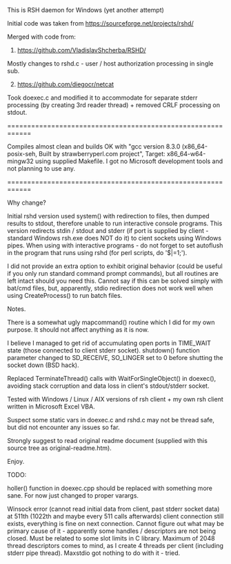 This is RSH daemon for Windows (yet another attempt)

Initial code was taken from https://sourceforge.net/projects/rshd/

Merged with code from:

1) https://github.com/VladislavShcherba/RSHD/

Mostly changes to rshd.c - user / host authorization processing in single sub.

2) https://github.com/diegocr/netcat

Took doexec.c and modified it to accommodate for separate stderr processing (by
creating 3rd reader thread) + removed CRLF processing on stdout.

============================================================

Compiles almost clean and builds OK with "gcc version 8.3.0 (x86_64-posix-seh,
Built by strawberryperl.com project", Target: x86_64-w64-mingw32 using supplied
Makefile. I got no Microsoft development tools and not planning to use any.

============================================================

Why change?

Initial rshd version used system() with redirection to files, then dumped
results to stdout, therefore unable to run interactive console programs. This
version redirects stdin / stdout and stderr (if port is supplied by client -
standard Windows rsh.exe does NOT do it) to cient sockets using Windows pipes.
When using with interactive programs - do not forget to set autoflush in the
program that runs using rshd (for perl scripts, do '$|=1;').

I did not provide an extra option to exhibit original behavior (could be useful
if you only run standard command prompt commands), but all routines are left
intact should you need this. Cannot say if this can be solved simply with
bat/cmd files, but, apparently, stdio redirection does not work well when using
CreateProcess() to run batch files.

Notes.

There is a somewhat ugly mapcommand() routine which I did for my own purpose. It
should not affect anything as it is now.

I believe I managed to get rid of accumulating open ports in TIME_WAIT state
(those connected to client stderr socket). shutdown() function parameter changed
to SD_RECEIVE, SO_LINGER set to 0 before shutting the socket down (BSD hack).

Replaced TerminateThread() calls with WaitForSingleObject() in doexec(),
avoiding stack corruption and data loss in client's stdout/stderr socket.

Tested with Windows / Linux / AIX versions of rsh client + my own rsh client
written in Microsoft Excel VBA.

Suspect some static vars in doexec.c and rshd.c may not be thread safe, but did
not encounter any issues so far.

Strongly suggest to read original readme document (supplied with this source
tree as original-readme.htm).

Enjoy.


TODO:

holler() function in doexec.cpp should be replaced with something more sane. For
now just changed to proper varargs.

Winsock error (cannot read initial data from client, past stderr socket data) at
511th (1022th and maybe every 511 calls afterwards) client connection still
exists, everything is fine on next connection. Cannot figure out what may be
primary cause of it - apparently some handles / descriptors are not being
closed. Must be related to some slot limits in C library. Maximum of 2048 thread
descriptors comes to mind, as I create 4 threads per client (including stderr
pipe thread). Maxstdio got nothing to do with it - tried.
